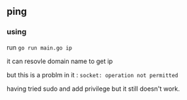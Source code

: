 ## ping

### using 

run `go run main.go ip`

it can resovle domain name to get ip

but this is a problm in it : `socket: operation not permitted`

having tried sudo and add privilege but it still doesn't work.
